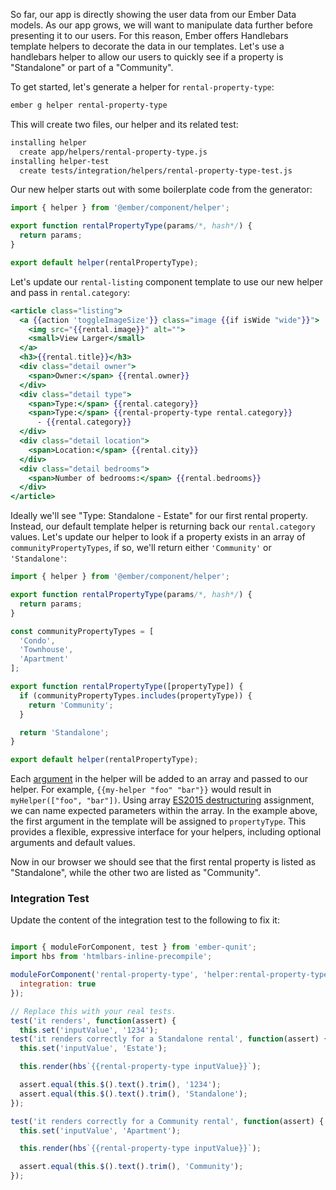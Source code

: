 So far, our app is directly showing the user data from our Ember Data models.
As our app grows, we will want to manipulate data further before presenting it to our users.
For this reason, Ember offers Handlebars template helpers to decorate the data in our templates.
Let's use a handlebars helper to allow our users to quickly see if a property is "Standalone" or part of a "Community".

To get started, let's generate a helper for `rental-property-type`:

```bash
ember g helper rental-property-type
```

This will create two files, our helper and its related test:

```bash
installing helper
  create app/helpers/rental-property-type.js
installing helper-test
  create tests/integration/helpers/rental-property-type-test.js
```

Our new helper starts out with some boilerplate code from the generator:

```javascript {data-filename="app/helpers/rental-property-type.js"}
import { helper } from '@ember/component/helper';

export function rentalPropertyType(params/*, hash*/) {
  return params;
}

export default helper(rentalPropertyType);
```

Let's update our `rental-listing` component template to use our new helper and pass in `rental.category`:

```handlebars {data-filename="app/templates/components/rental-listing.hbs" data-diff="-11,+12,+13"}
<article class="listing">
  <a {{action 'toggleImageSize'}} class="image {{if isWide "wide"}}">
    <img src="{{rental.image}}" alt="">
    <small>View Larger</small>
  </a>
  <h3>{{rental.title}}</h3>
  <div class="detail owner">
    <span>Owner:</span> {{rental.owner}}
  </div>
  <div class="detail type">
    <span>Type:</span> {{rental.category}}
    <span>Type:</span> {{rental-property-type rental.category}}
      - {{rental.category}}
  </div>
  <div class="detail location">
    <span>Location:</span> {{rental.city}}
  </div>
  <div class="detail bedrooms">
    <span>Number of bedrooms:</span> {{rental.bedrooms}}
  </div>
</article>
```

Ideally we'll see "Type: Standalone - Estate" for our first rental property.
Instead, our default template helper is returning back our `rental.category` values.
Let's update our helper to look if a property exists in an array of `communityPropertyTypes`,
if so, we'll return either `'Community'` or `'Standalone'`:

```javascript {data-filename="app/helpers/rental-property-type.js" data-diff="-3,-4,-5,+7,+8,+9,+10,+11,+13,+14,+15,+16,+18,+19"}
import { helper } from '@ember/component/helper';

export function rentalPropertyType(params/*, hash*/) {
  return params;
}

const communityPropertyTypes = [
  'Condo',
  'Townhouse',
  'Apartment'
];

export function rentalPropertyType([propertyType]) {
  if (communityPropertyTypes.includes(propertyType)) {
    return 'Community';
  }

  return 'Standalone';
}

export default helper(rentalPropertyType);
```

Each [argument](https://guides.emberjs.com/v2.12.0/templates/writing-helpers/#toc_helper-arguments) in the helper will be added to an array and passed to our helper. For example, `{{my-helper "foo" "bar"}}` would result in `myHelper(["foo", "bar"])`. Using array [ES2015 destructuring](https://developer.mozilla.org/en-US/docs/Web/JavaScript/Reference/Operators/Destructuring_assignment) assignment, we can name expected parameters within the array. In the example above, the first argument in the template will be assigned to `propertyType`. This provides a flexible, expressive interface for your helpers, including optional arguments and default values.

Now in our browser we should see that the first rental property is listed as "Standalone",
while the other two are listed as "Community".


### Integration Test

Update the content of the integration test to the following to fix it:

```javascript {data-filename="tests/integration/helpers/rental-property-type-test.js" data-diff="-9,-10,-11,-17,+12,+13,+18,+21,+22,+23,+24,+25,+26,+27"}

import { moduleForComponent, test } from 'ember-qunit';
import hbs from 'htmlbars-inline-precompile';

moduleForComponent('rental-property-type', 'helper:rental-property-type', {
  integration: true
});

// Replace this with your real tests.
test('it renders', function(assert) {
  this.set('inputValue', '1234');
test('it renders correctly for a Standalone rental', function(assert) {
  this.set('inputValue', 'Estate');

  this.render(hbs`{{rental-property-type inputValue}}`);

  assert.equal(this.$().text().trim(), '1234');
  assert.equal(this.$().text().trim(), 'Standalone');
});

test('it renders correctly for a Community rental', function(assert) {
  this.set('inputValue', 'Apartment');

  this.render(hbs`{{rental-property-type inputValue}}`);

  assert.equal(this.$().text().trim(), 'Community');
});
```
